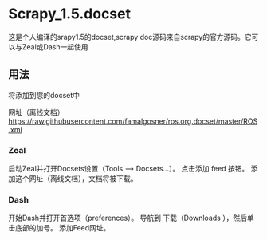 # Scrapy_1.5.docset

这是个人编译的srapy1.5的docset,scrapy doc源码来自scrapy的官方源码。它可以与Zeal或Dash一起使用

## 用法

将添加到您的docset中

网址（离线文档）
https://raw.githubusercontent.com/famalgosner/ros.org.docset/master/ROS.xml

### Zeal

启动Zeal并打开Docsets设置（Tools --> Docsets...）。
点击添加 feed 按钮。
添加这个网址（离线文档），文档将被下载。


### Dash

开始Dash并打开首选项（preferences）。
导航到 下载（Downloads ），然后单击底部的加号。
添加Feed网址。

